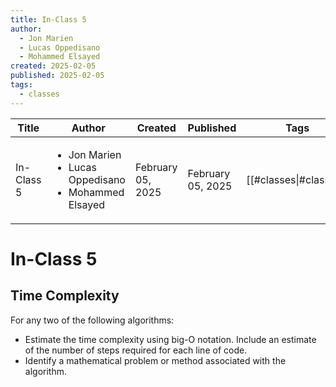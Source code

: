 ```yaml
---
title: In-Class 5
author:
  - Jon Marien
  - Lucas Oppedisano
  - Mohammed Elsayed
created: 2025-02-05
published: 2025-02-05
tags:
  - classes
---
```


| Title      | Author                                                                         | Created           | Published         | Tags                   |
| ---------- | ------------------------------------------------------------------------------ | ----------------- | ----------------- | ---------------------- |
| In-Class 5 | <ul><li>Jon Marien</li><li>Lucas Oppedisano</li><li>Mohammed Elsayed</li></ul> | February 05, 2025 | February 05, 2025 | [[#classes\|#classes]] |

# In-Class 5

## Time Complexity
For any two of the following algorithms: 
- Estimate the time complexity using big-O notation. Include an estimate of the number of steps required for each line of code. 
- Identify a mathematical problem or method associated with the algorithm.